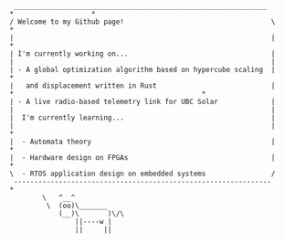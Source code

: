 ```                                                                                               
 ______________________________________________________________                                  *                   *      
/ Welcome to my Github page!                                    \          *                       
|                                                               |                                                                             *
| I'm currently working on...                                   |
|                                                               |                                                              
| - A global optimization algorithm based on hypercube scaling  |                                             *               
|   and displacement written in Rust                            |               *                                              *
| - A live radio-based telemetry link for UBC Solar             |
|                                                               |
|  I'm currently learning...                                    |
|                                                               |                                                    *
|  - Automata theory                                            |          *
|  - Hardware design on FPGAs                                   |                                       *            
\  - RTOS application design on embedded systems                /
 ---------------------------------------------------------------                                                                       *
        \   ^__^
         \  (oo)\_______
            (__)\       )\/\
                ||----w |
                ||     ||
```

<!--
**mihirnimgade/mihirnimgade** is a ✨ _special_ ✨ repository because its `README.md` (this file) appears on your GitHub profile.

Here are some ideas to get you started:

- 🔭 I’m currently working on ...

- A global optimization algorithm based on hypercube scaling and displacement written in Rust
- A live radio-based telemetry system for UBC Solar

- 🌱 I’m currently learning ...

- Automata theory
- Hardware design on FPGAs
- RTOS application design on embedded systems

- 👯 I’m looking to collaborate on ...
- 🤔 I’m looking for help with ...
- 💬 Ask me about ...
- 📫 How to reach me: ...

Email: mihir.nim@outlook.com

- 😄 Pronouns: ...
- ⚡ Fun fact: ...
-->

